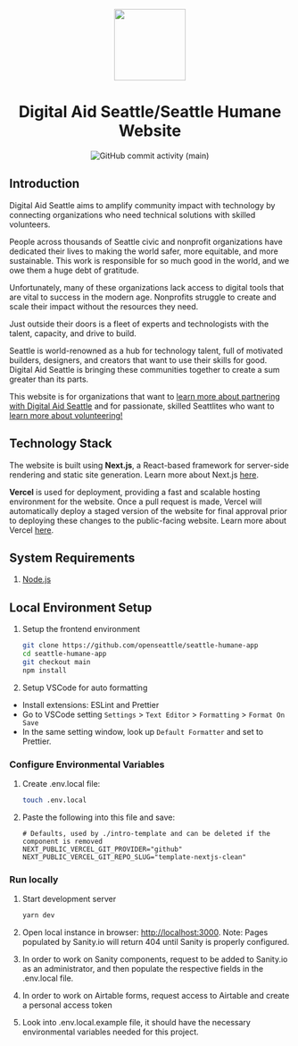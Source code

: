 <p align='center'>
    <a href='https://www.digitalaidseattle.org'>
        <img src='https://avatars.githubusercontent.com/u/3466034?s=200&v=4' height='128'>
    </a>
    <h1 align='center'>Digital Aid Seattle/Seattle Humane Website</h1>
</p>
<p align='center'>
    <img alt="GitHub commit activity (main)" src="https://img.shields.io/github/commit-activity/m/openseattle/open-seattle-website/main">
</p>

## Introduction

Digital Aid Seattle aims to amplify community impact with technology by connecting organizations who need technical solutions with skilled volunteers.

People across thousands of Seattle civic and nonprofit organizations have dedicated their lives to making the world safer, more equitable, and more sustainable. This work is responsible for so much good in the world, and we owe them a huge debt of gratitude.

Unfortunately, many of these organizations lack access to digital tools that are vital to success in the modern age. Nonprofits struggle to create and scale their impact without the resources they need.

Just outside their doors is a fleet of experts and technologists with the talent, capacity, and drive to build.

Seattle is world-renowned as a hub for technology talent, full of motivated builders, designers, and creators that want to use their skills for good. Digital Aid Seattle is bringing these communities together to create a sum greater than its parts.

This website is for organizations that want to [learn more about partnering with Digital Aid Seattle](https://www.digitalaidseattle.org/partner) and for passionate, skilled Seattlites who want to [learn more about volunteering!](https://www.digitalaidseattle.org/volunteer)

## Technology Stack

The website is built using **Next.js**, a React-based framework for server-side rendering and static site generation. Learn more about Next.js [here](https://nextjs.org/docs/getting-started).

**Vercel** is used for deployment, providing a fast and scalable hosting environment for the website. Once a pull request is made, Vercel will automatically deploy a staged version of the website for final approval prior to deploying these changes to the public-facing website. Learn more about Vercel [here](https://vercel.com/docs).

## System Requirements

1. [Node.js](https://nodejs.org/en/)

## Local Environment Setup

1. Setup the frontend environment

   ```bash
   git clone https://github.com/openseattle/seattle-humane-app
   cd seattle-humane-app
   git checkout main
   npm install
   ```

2. Setup VSCode for auto formatting

- Install extensions: ESLint and Prettier
- Go to VSCode setting `Settings` > `Text Editor` > `Formatting` > `Format On Save`
- In the same setting window, look up `Default Formatter` and set to Prettier.

### Configure Environmental Variables

1. Create .env.local file:

   ```bash
   touch .env.local
   ```

2. Paste the following into this file and save:

   ```.env
   # Defaults, used by ./intro-template and can be deleted if the component is removed
   NEXT_PUBLIC_VERCEL_GIT_PROVIDER="github"
   NEXT_PUBLIC_VERCEL_GIT_REPO_SLUG="template-nextjs-clean"
   ```

### Run locally

1. Start development server

   ```bash
   yarn dev
   ```

2. Open local instance in browser: <http://localhost:3000>. Note: Pages populated by Sanity.io will return 404 until Sanity is properly configured.

3. In order to work on Sanity components, request to be added to Sanity.io as an administrator, and then populate the respective fields in the .env.local file.

4. In order to work on Airtable forms, request access to Airtable and create a personal access token

5. Look into .env.local.example file, it should have the necessary environmental variables needed for this project.

